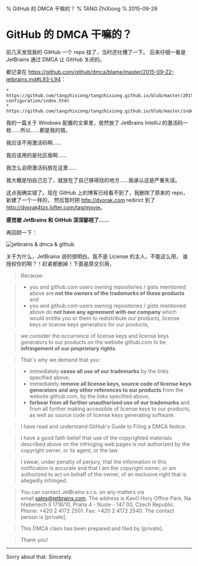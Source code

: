 % GitHub 的 DMCA 干嘛的？
% TANG ZhiXiong
% 2015-09-29


GitHub 的 DMCA 干嘛的？
======================

前几天发现我的 GitHub 一个 repo 挂了，当时还吐槽了一下。
后来仔细一看是 JetBrains 通过 DMCA 让 GitHub 关闭的。

都记录在 <https://github.com/github/dmca/blame/master/2015-09-22-jetbrains.md#L93-L94>：

```plain
* https://github.com/tangzhixiong/tangzhixiong.github.io/blob/master/2015/02/20/windows-configuration/index.html
* https://github.com/tangzhixiong/tangzhixiong.github.io/blob/master/index.html
```

我的一篇关于 Windows 配置的文章里，居然放了 JetBrains IntelliJ 的激活码一枚……所以……都是我的错。

我应该不用激活码啊……

我应该用的是社区版啊……

我怎么会把激活码放在这里……

我大概是怕自己忘了，就放在了自己够得找的地方……我承认这是严重失误。

这点我确实错了。现在 GitHub 上的博客已经看不到了，我删除了原来的 repo，新建了一个一样的，
然后暂时把 <http://dvorak.com> redirict 到了 <http://dvorak4tzx.lofter.com/tag/movie>。

**感觉被 JetBrains 和 GitHub 深深鄙视了……**

再回顾一下：

![jetbrains & dmca & github](http://gnat-tang-shared-image.qiniudn.com/dcma.png)

关于为什么，JetBrains 说的很明白。我不是 License 的主人，不能这么用，
谁授权你的啊？！赶紧都删掉！下面是原文引用，

> Because:

> * you and github.com users owning repositories / gists mentioned above are **not the owners of the trademarks of these products** and
> * you and github.com users owning repositories / gists mentioned above do **not have any agreement with our company** which would entitle you or them to redistribute our products, license keys or license keys generators for our products,

> we consider the occurrence of license keys and license keys generators to our products on the website github.com to be **infringement of our proprietary rights**.

> That´s why we demand that you:

> * immediately **cease all use of our trademarks** by the links specified above,
> * immediately **remove all license keys, source code of license keys generators and any other references to our products** from the website github.com, by the links specified above,
> * **forbear from all further unauthorised use of our trademarks** and from all further making accessible of license keys to our products, as well as source code of license keys generating software.

> I have read and understand GitHub's Guide to Filing a DMCA Notice.

> I have a good faith belief that use of the copyrighted materials described above on the infringing web pages is not authorized by the copyright owner, or its agent, or the law.

> I swear, under penalty of perjury, that the information in this notification is accurate and that I am the copyright owner, or am authorized to act on behalf of the owner, of an exclusive right that is allegedly infringed.

> You can contact JetBrains s.r.o. on any matters via email [sales@jetbrains.com](mailto:sales@jetbrains.com). The address is Kavčí Hory Office Park, Na hřebenech II 1718/10, Praha 4 - Nusle - 147 00, Czech Republic. Phone: +420 2 4172 2501. Fax: +420 2 4172 2540. The contact person is [private].

> This DMCA claim has been prepared and filed by [private].

> Thank you!

---

Sorry about that. Sincerely.